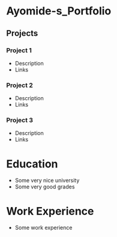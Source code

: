 # Ayomide-s_Portfolio

## Projects
### Project 1
- Description
- Links

### Project 2
- Description
- Links

### Project 3
- Description
- Links

# Education
- Some very nice university
- Some very good grades

# Work Experience
- Some work experience
